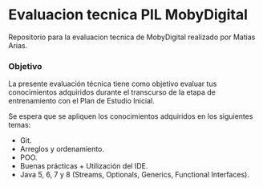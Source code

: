 # Evaluacion tecnica PIL MobyDigital
Repositorio para la evaluacion tecnica de MobyDigital realizado por Matias Arias.

### Objetivo
La presente evaluación técnica tiene como objetivo evaluar tus conocimientos adquiridos durante el transcurso de la etapa de entrenamiento con el Plan de Estudio Inicial.

Se espera que se apliquen los conocimientos adquiridos en los siguientes temas:
* Git.
* Arreglos y ordenamiento.
* POO.
* Buenas prácticas + Utilización del IDE.
* Java 5, 6, 7 y 8 (Streams, Optionals, Generics, Functional Interfaces).

